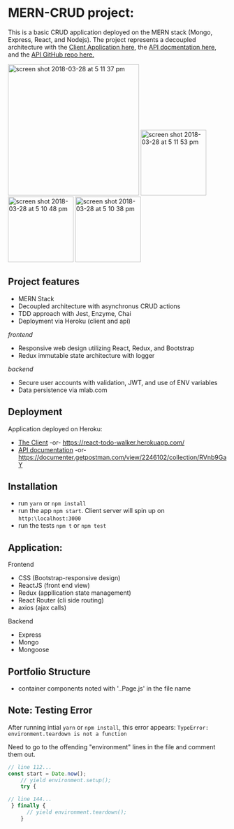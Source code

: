 # MERN-CRUD project: 
This is a basic CRUD application deployed on the MERN stack (Mongo, Express, React, and Nodejs).  The project represents a decoupled architecture with the [Client Application here](https://react-todo-walker.herokuapp.com/), the [API docmentation here](https://documenter.getpostman.com/view/2246102/collection/RVnb9GaY), and the [API GitHub repo here.](https://github.com/NeuTrix/redux-todo-api)

<img width="300" alt="screen shot 2018-03-28 at 5 11 37 pm" src="https://user-images.githubusercontent.com/8140653/38062947-8c760652-32ab-11e8-92bf-b03d5dbba989.png"> <img width="150" alt="screen shot 2018-03-28 at 5 11 53 pm" src="https://user-images.githubusercontent.com/8140653/38062918-62830a3e-32ab-11e8-9a23-87c2cd010701.png"> <img width="150" alt="screen shot 2018-03-28 at 5 10 48 pm" src="https://user-images.githubusercontent.com/8140653/38062950-91d43e48-32ab-11e8-8fbb-f4d7af4fe489.png"> <img width="150" alt="screen shot 2018-03-28 at 5 10 38 pm" src="https://user-images.githubusercontent.com/8140653/38062951-95cdb164-32ab-11e8-9287-a99686c3f013.png">

## Project features

- MERN Stack 
- Decoupled architecture with asynchronus CRUD actions
- TDD approach with Jest, Enzyme, Chai
- Deployment via Heroku (client and api)

*frontend*
- Responsive web design utilizing React, Redux, and Bootstrap
- Redux immutable state architecture with logger

*backend*
- Secure user accounts with validation, JWT, and use of ENV variables
- Data persistence via mlab.com

## Deployment 
Application deployed on Heroku:

- [The Client](https://react-todo-walker.herokuapp.com/) -or-
https://react-todo-walker.herokuapp.com/
- [API documentation](https://documenter.getpostman.com/view/2246102/collection/RVnb9GaY) -or- https://documenter.getpostman.com/view/2246102/collection/RVnb9GaY

## Installation

- run `yarn` or `npm install`
- run the app `npm start`.  Client server will spin up on `http:\localhost:3000`
- run the tests `npm t` or `npm test`

## Application:

Frontend
- CSS (Bootstrap-responsive design)
- ReactJS (front end view)
- Redux (appllication state management)
- React Router (cli side routing)
- axios (ajax calls)

Backend
- Express
- Mongo
- Mongoose 

## Portfolio Structure
- container components noted with '..Page.js' in the file name

## Note: Testing Error

After running intial `yarn` or `npm install`, this error appears:
`TypeError: environment.teardown is not a function`

Need to go to the offending "environment" lines in the file and comment them out.

```javascript
// line 112...
const start = Date.now();
    // yield environment.setup();
    try {

// line 144...
 } finally {
      // yield environment.teardown();
    }
```
